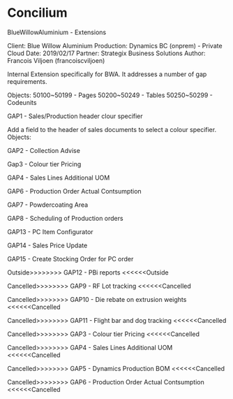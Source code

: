 # Concilium
BlueWillowAluminium - Extensions

Client: Blue Willow Aluminium
Production: Dynamics BC (onprem) - Private Cloud
Date: 2019/02/17
Partner: Strategix Business Solutions
Author: Francois Viljoen (francoiscviljoen)

Internal Extension specifically for BWA. It addresses a number of gap requirements.

Objects:
50100~50199 - Pages
50200~50249 - Tables
50250~50299 - Codeunits


GAP1 - Sales/Production header clour specifier

  Add a field to the header of sales documents to select a colour specifier.
  Objects:

GAP2 - Collection Advise

Gap3 - Colour tier Pricing

GAP4 - Sales Lines Additional UOM

GAP6 - Production Order Actual Contsumption

GAP7 - Powdercoating Area

GAP8 - Scheduling of Production orders

GAP13 - PC Item Configurator

GAP14 - Sales Price Update

GAP15 - Create Stocking Order for PC order


Outside>>>>>>>> GAP12 - PBi reports <<<<<<Outside

Cancelled>>>>>>>> GAP9 - RF Lot tracking <<<<<<Cancelled

Cancelled>>>>>>>> GAP10 - Die rebate on extrusion weights <<<<<<Cancelled

Cancelled>>>>>>>> GAP11 - Flight bar and dog tracking <<<<<<Cancelled

Cancelled>>>>>>>> GAP3 - Colour tier Pricing <<<<<<Cancelled

Cancelled>>>>>>>> GAP4 - Sales Lines Additional UOM <<<<<<Cancelled

Cancelled>>>>>>>> GAP5 - Dynamics Production BOM <<<<<<Cancelled

Cancelled>>>>>>>> GAP6 - Production Order Actual Contsumption <<<<<<Cancelled
